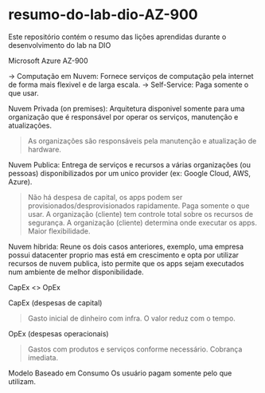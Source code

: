 # resumo-do-lab-dio-AZ-900
Este repositório contém o resumo das lições aprendidas durante o desenvolvimento do lab na DIO

Microsoft Azure AZ-900

→ Computação em Nuvem: Fornece serviços de computação pela internet de forma mais flexivel e de larga escala.
→ Self-Service: Paga somente o que usar.

Nuvem Privada (on premises): Arquitetura disponivel somente para uma organização que é responsável por operar os serviços, manutenção e atualizações.
> As organizações são responsáveis pela manutenção e atualização de hardware.

Nuvem Publica: Entrega de serviços e recursos a várias organizações (ou pessoas) disponibilizados por um unico provider (ex: Google Cloud, AWS, Azure).
> Não há despesa de capital, os apps podem ser provisionados/desprovisionados rapidamente.
> Paga somente o que usar.
> A organização (cliente) tem controle total sobre os recursos de segurança.
> A organização (cliente) determina onde executar os apps.
> Maior flexibilidade.

Nuvem hibrida: Reune os dois casos anteriores, exemplo, uma empresa possui datacenter proprio mas está em crescimento e opta por utilizar recursos de nuvem publica, isto permite que os apps sejam executados num ambiente de melhor disponibilidade.


CapEx <> OpEx

CapEx (despesas de capital)
> Gasto inicial de dinheiro com infra.
> O valor reduz com o tempo.

OpEx (despesas operacionais)
> Gastos com produtos e serviços conforme necessário.
> Cobrança imediata.

Modelo Baseado em Consumo
Os usuário pagam somente pelo que utilizam.

